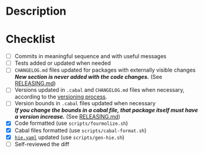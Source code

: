 # Description

<!-- Add your description here, if it fixes a particular issue please provide a
[link](https://docs.github.com/en/issues/tracking-your-work-with-issues/linking-a-pull-request-to-an-issue#linking-a-pull-request-to-an-issue-using-a-keyword=)
to the issue. -->

# Checklist

- [ ] Commits in meaningful sequence and with useful messages
- [ ] Tests added or updated when needed
- [ ] `CHANGELOG.md` files updated for packages with externally visible changes<br>
      **_New section is never added with the code changes._** (See [RELEASING.md](https://github.com/intersectmbo/cardano-ledger/blob/master/RELEASING.md#changelogmd))
- [ ] Versions updated in `.cabal` and `CHANGELOG.md` files when necessary, according to the
      [versioning process](https://github.com/intersectmbo/cardano-ledger/blob/master/RELEASING.md#versioning-process).
- [ ] Version bounds in `.cabal` files updated when necessary<br>
      **_If you change the bounds in a cabal file, that package itself must have a version increase._** (See [RELEASING.md](https://github.com/intersectmbo/cardano-ledger/blob/master/RELEASING.md#versioning-process))
- [x] Code formatted (use `scripts/fourmolize.sh`)
- [x] Cabal files formatted (use `scripts/cabal-format.sh`)
- [x] [`hie.yaml`](https://github.com/intersectmbo/cardano-ledger/blob/master/hie.yaml) updated (use `scripts/gen-hie.sh`)
- [ ] Self-reviewed the diff
